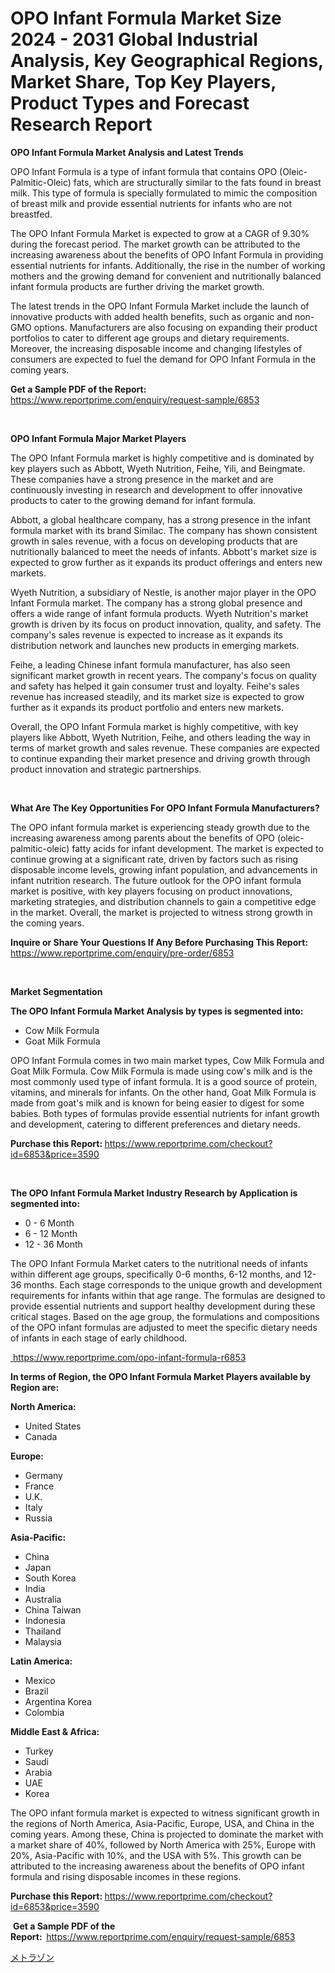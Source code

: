 <p><h1>OPO Infant Formula Market Size 2024 - 2031 Global Industrial Analysis, Key Geographical Regions, Market Share, Top Key Players, Product Types and Forecast Research Report</h1></p><p><strong>OPO Infant Formula Market Analysis and Latest Trends</strong></p>
<p><p>OPO Infant Formula is a type of infant formula that contains OPO (Oleic-Palmitic-Oleic) fats, which are structurally similar to the fats found in breast milk. This type of formula is specially formulated to mimic the composition of breast milk and provide essential nutrients for infants who are not breastfed.</p><p>The OPO Infant Formula Market is expected to grow at a CAGR of 9.30% during the forecast period. The market growth can be attributed to the increasing awareness about the benefits of OPO Infant Formula in providing essential nutrients for infants. Additionally, the rise in the number of working mothers and the growing demand for convenient and nutritionally balanced infant formula products are further driving the market growth.</p><p>The latest trends in the OPO Infant Formula Market include the launch of innovative products with added health benefits, such as organic and non-GMO options. Manufacturers are also focusing on expanding their product portfolios to cater to different age groups and dietary requirements. Moreover, the increasing disposable income and changing lifestyles of consumers are expected to fuel the demand for OPO Infant Formula in the coming years.</p></p>
<p><strong>Get a Sample PDF of the Report:&nbsp;</strong> <a href="https://www.reportprime.com/enquiry/request-sample/6853">https://www.reportprime.com/enquiry/request-sample/6853</a></p>
<p>&nbsp;</p>
<p><strong>OPO Infant Formula Major Market Players</strong></p>
<p><p>The OPO Infant Formula market is highly competitive and is dominated by key players such as Abbott, Wyeth Nutrition, Feihe, Yili, and Beingmate. These companies have a strong presence in the market and are continuously investing in research and development to offer innovative products to cater to the growing demand for infant formula.</p><p>Abbott, a global healthcare company, has a strong presence in the infant formula market with its brand Similac. The company has shown consistent growth in sales revenue, with a focus on developing products that are nutritionally balanced to meet the needs of infants. Abbott's market size is expected to grow further as it expands its product offerings and enters new markets.</p><p>Wyeth Nutrition, a subsidiary of Nestle, is another major player in the OPO Infant Formula market. The company has a strong global presence and offers a wide range of infant formula products. Wyeth Nutrition's market growth is driven by its focus on product innovation, quality, and safety. The company's sales revenue is expected to increase as it expands its distribution network and launches new products in emerging markets.</p><p>Feihe, a leading Chinese infant formula manufacturer, has also seen significant market growth in recent years. The company's focus on quality and safety has helped it gain consumer trust and loyalty. Feihe's sales revenue has increased steadily, and its market size is expected to grow further as it expands its product portfolio and enters new markets.</p><p>Overall, the OPO Infant Formula market is highly competitive, with key players like Abbott, Wyeth Nutrition, Feihe, and others leading the way in terms of market growth and sales revenue. These companies are expected to continue expanding their market presence and driving growth through product innovation and strategic partnerships.</p></p>
<p>&nbsp;</p>
<p><strong>What Are The Key Opportunities For OPO Infant Formula Manufacturers?</strong></p>
<p><p>The OPO infant formula market is experiencing steady growth due to the increasing awareness among parents about the benefits of OPO (oleic-palmitic-oleic) fatty acids for infant development. The market is expected to continue growing at a significant rate, driven by factors such as rising disposable income levels, growing infant population, and advancements in infant nutrition research. The future outlook for the OPO infant formula market is positive, with key players focusing on product innovations, marketing strategies, and distribution channels to gain a competitive edge in the market. Overall, the market is projected to witness strong growth in the coming years.</p></p>
<p><strong>Inquire or Share Your Questions If Any Before Purchasing This Report:</strong> <a href="https://www.reportprime.com/enquiry/pre-order/6853">https://www.reportprime.com/enquiry/pre-order/6853</a></p>
<p>&nbsp;</p>
<p><strong>Market Segmentation</strong></p>
<p><strong>The OPO Infant Formula Market Analysis by types is segmented into:</strong></p>
<p><ul><li>Cow Milk Formula</li><li>Goat Milk Formula</li></ul></p>
<p><p>OPO Infant Formula comes in two main market types, Cow Milk Formula and Goat Milk Formula. Cow Milk Formula is made using cow's milk and is the most commonly used type of infant formula. It is a good source of protein, vitamins, and minerals for infants. On the other hand, Goat Milk Formula is made from goat's milk and is known for being easier to digest for some babies. Both types of formulas provide essential nutrients for infant growth and development, catering to different preferences and dietary needs.</p></p>
<p><strong>Purchase this Report:&nbsp;</strong><a href="https://www.reportprime.com/checkout?id=6853&price=3590">https://www.reportprime.com/checkout?id=6853&price=3590</a></p>
<p>&nbsp;</p>
<p><strong>The OPO Infant Formula Market Industry Research by Application is segmented into:</strong></p>
<p><ul><li>0 - 6 Month</li><li>6 - 12 Month</li><li>12 - 36 Month</li></ul></p>
<p><p>The OPO Infant Formula Market caters to the nutritional needs of infants within different age groups, specifically 0-6 months, 6-12 months, and 12-36 months. Each stage corresponds to the unique growth and development requirements for infants within that age range. The formulas are designed to provide essential nutrients and support healthy development during these critical stages. Based on the age group, the formulations and compositions of the OPO infant formulas are adjusted to meet the specific dietary needs of infants in each stage of early childhood.</p></p>
<p><a href="https://www.reportprime.com/opo-infant-formula-r6853">&nbsp;https://www.reportprime.com/opo-infant-formula-r6853</a></p>
<p><strong>In terms of Region, the OPO Infant Formula Market Players available by Region are:</strong></p>
<p>
    <p> <strong> North America: </strong>
        <ul>
            <li>United States</li>
            <li>Canada</li>
        </ul>
        </p> 
    <p> <strong> Europe: </strong>
        <ul>
            <li>Germany</li>
            <li>France</li>
            <li>U.K.</li>
            <li>Italy</li>
            <li>Russia</li>
        </ul>
        </p> 
    <p> <strong> Asia-Pacific: </strong>
        <ul>
            <li>China</li>
            <li>Japan</li>
            <li>South Korea</li>
            <li>India</li>
            <li>Australia</li>
            <li>China Taiwan</li>
            <li>Indonesia</li>
            <li>Thailand</li>
            <li>Malaysia</li>
        </ul>
        </p> 
    <p> <strong> Latin America: </strong>
        <ul>
            <li>Mexico</li>
            <li>Brazil</li>
            <li>Argentina Korea</li>
            <li>Colombia</li>
        </ul>
        </p> 
    <p> <strong> Middle East & Africa: </strong>
        <ul>
            <li>Turkey</li>
            <li>Saudi</li>
            <li>Arabia</li>
            <li>UAE</li>
            <li>Korea</li>
        </ul>
    </p>
    </p>
<p><p>The OPO infant formula market is expected to witness significant growth in the regions of North America, Asia-Pacific, Europe, USA, and China in the coming years. Among these, China is projected to dominate the market with a market share of 40%, followed by North America with 25%, Europe with 20%, Asia-Pacific with 10%, and the USA with 5%. This growth can be attributed to the increasing awareness about the benefits of OPO infant formula and rising disposable incomes in these regions.</p></p>
<p><strong>Purchase this Report: </strong><a href="https://www.reportprime.com/checkout?id=6853&price=3590">https://www.reportprime.com/checkout?id=6853&price=3590</a></p>
<p>&nbsp;<strong>Get a Sample PDF of the Report:&nbsp;&nbsp;</strong><a href="https://www.reportprime.com/enquiry/request-sample/6853">https://www.reportprime.com/enquiry/request-sample/6853</a></p>
<p><strong></strong></p>
<p><p><a href="https://github.com/schmahlson/Market-Research-Report-List-1/blob/main/303772120139.md">メトラゾン</a></p></p>